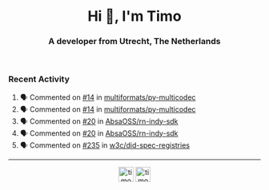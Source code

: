 <h1 align="center">Hi 👋, I'm Timo</h1>
<h3 align="center">A developer from Utrecht, The Netherlands</h3>
<br/>
<!-- https://github.com/rahuldkjain/github-profile-readme-generator --!>

<!--  <p align="left"><img src="https://github-readme-stats.vercel.app/api?username=timoglastra&show_icons=true&count_private=true&" alt="timoglastra" /></p> --!>

<!--
Github language stats
<p align="left"><img src="https://github-readme-stats.vercel.app/api/top-langs/?username=timoglastra&layout=compact" alt="timoglastra" /><p>
-->

<!-- Codestats language stats -->
<!-- <p align="left"><img src="https://codestats-readme.vercel.app/api/top-langs/?username=timoglastra&layout=compact&language_count=12" alt="timoglastra" /><p>    --!>
  
<h3>Recent Activity</h3>

<!--START_SECTION:activity-->
1. 🗣 Commented on [#14](https://github.com/multiformats/py-multicodec/issues/14) in [multiformats/py-multicodec](https://github.com/multiformats/py-multicodec)
2. 🗣 Commented on [#14](https://github.com/multiformats/py-multicodec/issues/14) in [multiformats/py-multicodec](https://github.com/multiformats/py-multicodec)
3. 🗣 Commented on [#20](https://github.com/AbsaOSS/rn-indy-sdk/issues/20) in [AbsaOSS/rn-indy-sdk](https://github.com/AbsaOSS/rn-indy-sdk)
4. 🗣 Commented on [#20](https://github.com/AbsaOSS/rn-indy-sdk/issues/20) in [AbsaOSS/rn-indy-sdk](https://github.com/AbsaOSS/rn-indy-sdk)
5. 🗣 Commented on [#235](https://github.com/w3c/did-spec-registries/issues/235) in [w3c/did-spec-registries](https://github.com/w3c/did-spec-registries)
<!--END_SECTION:activity-->

---

<p align="center">
<a href="https://twitter.com/timoglastra" target="blank"><img align="center" src="https://cdn.jsdelivr.net/npm/simple-icons@3.0.1/icons/twitter.svg" alt="timoglastra" height="30" width="30" /></a>
<a href="https://linkedin.com/in/timoglastra" target="blank"><img align="center" src="https://cdn.jsdelivr.net/npm/simple-icons@3.0.1/icons/linkedin.svg" alt="timoglastra" height="30" width="30" /></a>
</p>



